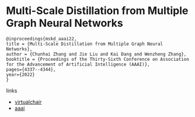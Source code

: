 # Multi-Scale Distillation from Multiple Graph Neural Networks

```
@inproceedings{mskd_aaai22,
title = {Multi-Scale Distillation from Multiple Graph Neural Networks},
author = {Chunhai Zhang and Jie Liu and Kai Dang and Wenzheng Zhang},
booktitle = {Proceedings of the Thirty-Sixth Conference on Association for the Advancement of Artificial Intelligence (AAAI)},
pages={4337--4344},
year={2022}
}
```

links
- [virtualchair](https://aaai-2022.virtualchair.net/poster_aaai11985)
- [aaai](https://ojs.aaai.org/index.php/AAAI/article/view/20354)
